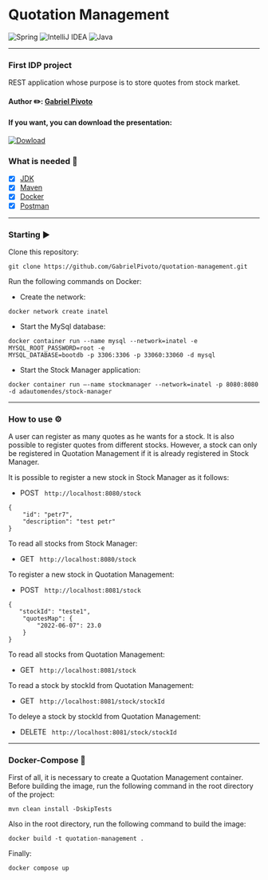 # Quotation Management

![Spring](https://img.shields.io/badge/spring-%236DB33F.svg?style=for-the-badge&logo=spring&logoColor=white)
![IntelliJ IDEA](https://img.shields.io/badge/IntelliJIDEA-000000.svg?style=for-the-badge&logo=intellij-idea&logoColor=white)
![Java](https://img.shields.io/badge/java-%23ED8B00.svg?style=for-the-badge&logo=java&logoColor=white)

---

### First IDP project

REST application whose purpose is to store quotes from stock market.

<h4 align="left"> 
	Author ✏️: <a href="https://github.com/GabrielPivoto">Gabriel Pivoto</a>
</h4>

#### If you want, you can download the presentation:

[![Dowload](https://custom-icon-badges.demolab.com/badge/-Presentation-F25237?style=for-the-badge&logo=download&logoColor=white)](https://github.com/GabrielPivoto/quotation-management/raw/master/presentation/ApresentacaoProjeto1.pdf)

### What is needed 🧾
- [x] [JDK](https://www.oracle.com/java/technologies/javase/jdk11-archive-downloads.html)
- [x] [Maven](https://maven.apache.org/download.cgi)
- [x] [Docker](https://www.docker.com/)
- [x] [Postman](https://www.postman.com/)

---

### Starting ▶️

Clone this repository:

```
git clone https://github.com/GabrielPivoto/quotation-management.git
```

Run the following commands on Docker:

- Create the network:

```
docker network create inatel
```

- Start the MySql database:

```
docker container run --name mysql --network=inatel -e MYSQL_ROOT_PASSWORD=root -e
MYSQL_DATABASE=bootdb -p 3306:3306 -p 33060:33060 -d mysql
```

- Start the Stock Manager application:

```
docker container run –-name stockmanager --network=inatel -p 8080:8080 -d adautomendes/stock-manager
```

---

### How to use ⚙️

A user can register as many quotes as he wants for a stock. It is also possible to register quotes from different stocks.
However, a stock can only be registered in Quotation Management if it is already registered in Stock Manager.

It is possible to register a new stock in Stock Manager as it follows:

- POST ``` http://localhost:8080/stock```

```
{
    "id": "petr7", 
    "description": "test petr" 
}
```

To read all stocks from Stock Manager:

- GET ``` http://localhost:8080/stock```

To register a new stock in Quotation Management:

- POST ``` http://localhost:8081/stock```

```
{
   "stockId": "teste1",
    "quotesMap": {
        "2022-06-07": 23.0
    }
}
```
To read all stocks from Quotation Management:

- GET ``` http://localhost:8081/stock```

To read a stock by stockId from Quotation Management:

- GET ``` http://localhost:8081/stock/stockId```

To deleye a stock by stockId from Quotation Management:

- DELETE ``` http://localhost:8081/stock/stockId```

---

### Docker-Compose 🐋

First of all, it is necessary to create a Quotation Management container.
Before building the image, run the following command in the root directory 
of the project:

```
mvn clean install -DskipTests
```

Also in the root directory, run the following command to
build the image:

```
docker build -t quotation-management .
```

Finally:

```
docker compose up
```